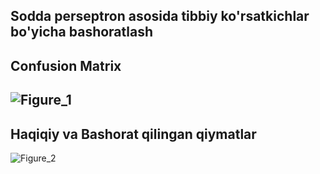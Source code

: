 Sodda perseptron asosida tibbiy ko'rsatkichlar bo'yicha bashoratlash
---------------
Confusion Matrix
--
![Figure_1](https://github.com/user-attachments/assets/aa05575b-334d-4273-9e15-f8214fc4ec73)
--
Haqiqiy va Bashorat qilingan qiymatlar
--
![Figure_2](https://github.com/user-attachments/assets/bd025a61-5719-4cf9-804d-df3a383f907d)

